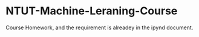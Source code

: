 # NTUT-Machine-Leraning-Course

Course Homework, and the requirement is alreadey in the ipynd document.
